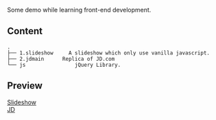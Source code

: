 Some demo while learning front-end development.  

## Content
```
.
├── 1.slideshow		A slideshow which only use vanilla javascript.
├── 2.jdmain      Replica of JD.com
└── js			      jQuery Library.
```

## Preview
[Slideshow](https://dirusec.com/fe/slideshow)  
[JD](https://dirusec.com/fe/jd)
